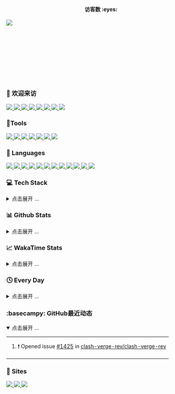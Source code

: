 <!-- 访客计数器 -->
<div>
  <h4 align="center">访客数 :eyes:</h4>
  <p align="center"><img src="https://count.getloli.com/get/@:jianxuanbing?theme=rule34" style="display: block; margin-left: auto; margin-right: auto; height: 160px" /></p>
</div>

### 🤗 欢迎来访

<div>
  <!-- 统计访问者数量 -->
  <a href="https://komarev.com/ghpvc/?username=jianxuanbing">
    <img src="https://komarev.com/ghpvc/?username=jianxuanbing" />
  </a>
  <a href="https://visitor-badge.laobi.icu/badge?page_id=jianxuanbing.jianxuanbing">
    <img src="https://visitor-badge.laobi.icu/badge?page_id=jianxuanbing.jianxuanbing" />
  </a>
  <!-- Email -->
  <a href="mailto:jianxuanhuo1@126.com">
    <img src="https://img.shields.io/badge/-jianxuanhuo1@126.com-c14438?style=flat&logo=Gmail&logoColor=white&link=mailto:jianxuanhuo1@126.com">
  </a>
  <!-- Stars -->
  <a href="https://img.shields.io/github/stars/jianxuanbing?color=fefb7b&logo=Undertale">
    <img src="https://img.shields.io/github/stars/jianxuanbing?color=fefb7b&logo=Undertale">
  </a>
  <a href="https://github.com/bing-framework/Bing.NetCore">
    <img src="https://img.shields.io/github/stars/bing-framework/Bing.NetCore?color=fefb7b">
  </a>
  <a href="https://github.com/jianxuanbing?tab=followers">
    <img src="https://img.shields.io/github/followers/jianxuanbing?color=27da6b&logo=Handshake">
  </a>
  <a href="https://www.jcebing.com">
    <img src="https://img.shields.io/badge/%E5%8D%9A%E5%AE%A2-%E7%8E%84%E5%86%B0%E5%B0%8F%E7%AA%9D-d7b1bf?logo=Blogger">
  </a>
  <a href="https://github.com/jianxuanbing/awesome-stars-jianxuanbing#readme">
    <img src="https://img.shields.io/badge/Awesome-MyStarList-c780fa?logo=Awesome-Lists">
  </a>
  <!-- <a href="">
    <img src="">
  </a> -->
</div>

### 🔨Tools

<div>
  <a href="https://www.jetbrains.com/zh-cn/idea/">
    <img src="https://img.shields.io/badge/IDEA-Java-fd6430?style=flat-square&logo=IntelliJ%20IDEA&labelColor=ffffff&logoColor=000000">
  </a>
  <a href="https://www.jetbrains.com/zh-cn/webstorm/">
    <img src="https://img.shields.io/badge/WebStorm-前端-07c3f2?style=flat-square&logo=WebStorm&labelColor=ffffff&logoColor=000000">
  </a>
  <a href="https://www.jetbrains.com/zh-cn/pyCharm/">
    <img src="https://img.shields.io/badge/PyCharm-Python-21d789?style=flat-square&logo=PyCharm&labelColor=ffffff&logoColor=000000">
  </a>
  <a href="https://code.visualstudio.com/">
    <img src="https://img.shields.io/badge/VsCode-编辑器-007ACC?style=flat-square&logo=Visual%20Studio%20Code&labelColor=ffffff&logoColor=007ACC">
  </a>
  <a href="https://www.google.com/chrome/">
    <img src="https://img.shields.io/badge/Chrome-谷歌-4285F4?style=flat-square&logo=Google%20Chrome&labelColor=ffffff&logoColor=4285F4">
  </a>
  <a href="https://www.microsoft.com/zh-cn/edge?form=MA13FJ">
    <img src="https://img.shields.io/badge/Edge-微软-0078D7?style=flat-square&logo=Microsoft%20Edge&labelColor=ffffff&logoColor=0078D7">
  </a>
  <a href="https://www.adobe.com/cn/products/photoshop.html">
    <img src="https://img.shields.io/badge/Photoshop-PS-31A8FF?style=flat-square&logo=Adobe%20Photoshop&labelColor=ffffff&logoColor=31A8FF">
  </a>
</div>

### 🧰 Languages

<div>
  <a href="">
    <img src="https://img.shields.io/badge/-CSharp-512bd4?style=flat-square&logo=csharp&logoColor=white">
  </a>
  <a href="">
    <img src="https://img.shields.io/badge/NET-6-512BD4?logo=dotnet&logoColor=white">
  </a>
  <a href="https://html.spec.whatwg.org/">
    <img src="https://img.shields.io/badge/-HTML5-E34F26?style=flat-square&logo=html5&logoColor=white">
  </a>
  <a href="https://www.w3.org/Style/CSS/">
    <img src="https://img.shields.io/badge/-CSS3-1572B6?style=flat-square&logo=css3&logoColor=white">
  </a>
  <a href="https://www.ecma-international.org/">
    <img src="https://img.shields.io/badge/-JavaScript-f7e018?style=flat-square&logo=javascript&logoColor=white">
  </a>
  <a href="https://git-scm.com/">
    <img src="https://img.shields.io/badge/-Git-f05032?style=flat-square&logo=git&logoColor=white">
  </a>
  <a href="https://www.php.net/">
    <img src="https://img.shields.io/badge/-PHP-777bb4?style=flat-square&logo=php&logoColor=ffffff">
  </a>
  <a href="https://www.mysql.com/">
    <img src="https://img.shields.io/badge/-MySQL-4479a1?style=flat-square&logo=mysql&logoColor=white">
  </a>
  <a href="https://www.oracle.com/cn/">
    <img src="https://img.shields.io/badge/Java-8-e0161a?logo=Java&logoColor=e0161a">
  </a>
  <a href="https://go.dev/">
    <img src="https://img.shields.io/badge/GO-1.14-00acd7?logo=Go&logoColor=00acd7">
  </a>
  <a href="https://www.python.org/">
    <img src="https://img.shields.io/badge/Python-3.11-326c9c?logo=Python&logoColor=326c9c">
  </a>
  <a href="https://www.docker.com/">
    <img src="https://img.shields.io/badge/-Docker-2496ED?style=flat-square&logo=docker&logoColor=ffffff">
  </a>
</div>

### 💻 Tech Stack
<details>
<summary>点击展开 ...</summary>

<div>
</div>

</details>

### 📊 Github Stats
<details>
<summary>点击展开 ...</summary>

<div align="center">
  <a href="https://github.com/jianxuanbing">
    <img height="165" src="https://github-readme-stats-git-masterorgs-github-readme-stats-team.vercel.app/api?username=jianxuanbing&include_orgs=true&hide_title=false&hide_border=true&show_icons=true&include_all_commits=true&line_height=20&bg_color=0,EC6C6C,FFD479,FFFC79,73FA79&theme=graywhite&locale=cn" />
  </a>
  <a href="https://github.com/jianxuanbing">
    <img height="165" src="https://github-readme-stats.vercel.app/api/top-langs/?username=jianxuanbing&hide_title=false&hide=c&hide_border=true&layout=compact&bg_color=0,73FA79,73FDFF,D783FF&theme=graywhite&locale=cn" />
  </a>

  <!-- <a href="https://github.com/jianxuanbing">
    <img height="165" src="https://github-readme-stats.vercel.app/api?username=jianxuanbing&include_orgs=true&hide_title=false&hide_border=true&show_icons=true&include_all_commits=true&line_height=21&bg_color=0,EC6C6C,FFD479,FFFC79,73FA79&theme=graywhite&locale=cn" />
  </a>
  <a href="https://github.com/jianxuanbing">
    <img height="165" src="https://github-readme-stats.vercel.app/api/top-langs/?username=jianxuanbing&hide_title=false&hide_border=true&layout=compact&bg_color=0,73FA79,73FDFF,D783FF&theme=graywhite&locale=cn" />
  </a> -->

  
</div>

<div align="center">
  <a href="https://github.com/jianxuanbing">
    <img src="https://github-profile-trophy.vercel.app/?username=jianxuanbing&margin-w=5&rank=SSS,SS,S,AAA,AA,A,B,C" />
  </a>
</div>

<div align="center">

  <!-- 贪吃蛇 -->
  ![snake](https://raw.githubusercontent.com/jianxuanbing/jianxuanbing/output/github-contribution-grid-snake.svg#gh-dark-mode-only)
  <!-- ![TOG](https://cdn.jsdelivr.net/gh/jianxuanbing/jianxuanbing@output/github-contribution-grid-snake.svg) -->

  <!-- 打字机 -->
  <a href="https://jcebing.com/">
	  <img src="https://readme-typing-svg.demolab.com?font=Hack+Code&pause=100&width=450&lines=console.log(%22Hello%2C%20World%22);别看啦!啥都没有！&center=true&size=22" alt="Typing SVG" />
  </a>

  [![github-active](./profile-3d-contrib/profile-night-rainbow.svg)](https://raw.githubusercontent.com/jianxuanbing/jianxuanbing/main/profile-3d-contrib/profile-night-rainbow.svg)
</div>


</details>

### 📈 WakaTime Stats

<details>
<summary>点击展开 ...</summary>

<img src="https://github-readme-stats.vercel.app/api/wakatime?username=@jianxuanbing&theme=light" alt="Wakaime Stats">

<!-- 最近30天每天写代码的时间分布 -->
<img src="https://wakatime.com/share/@jianxuanbing/6af3abc5-627e-4bf9-b354-31cfa823de7c.svg" alt="Wakaime Coding Activity">

<!-- 最近30天写代码的语言分布 -->
<img src="https://wakatime.com/share/@jianxuanbing/2e21e52e-2bda-427c-b1b1-23c90ac9d7c9.svg" alt="Wakaime Languages(Bar)">

</details>

### 🕓 Every Day

<details>
<summary>点击展开 ...</summary>

```text
摸鱼   🕓 168h0m ██████████████████████████ 100.0%
干活   🕓 0h0m   ░░░░░░░░░░░░░░░░░░░░░░░░░░ 0.00%
```

<!--START_SECTION:waka-->
**我是早起的 🐤** 

```text
🌞 早晨                     673 commits         ████░░░░░░░░░░░░░░░░░░░░░   15.42 % 
🌆 白天                     1644 commits        █████████░░░░░░░░░░░░░░░░   37.67 % 
🌃 傍晚                     1261 commits        ███████░░░░░░░░░░░░░░░░░░   28.90 % 
🌙 晚上                     786 commits         █████░░░░░░░░░░░░░░░░░░░░   18.01 % 
```
📅 **我最有效率是在 星期二** 

```text
星期一                      651 commits         ████░░░░░░░░░░░░░░░░░░░░░   14.92 % 
星期二                      904 commits         █████░░░░░░░░░░░░░░░░░░░░   20.71 % 
星期三                      853 commits         █████░░░░░░░░░░░░░░░░░░░░   19.55 % 
星期四                      644 commits         ████░░░░░░░░░░░░░░░░░░░░░   14.76 % 
星期五                      687 commits         ████░░░░░░░░░░░░░░░░░░░░░   15.74 % 
星期六                      288 commits         ██░░░░░░░░░░░░░░░░░░░░░░░   06.60 % 
星期日                      337 commits         ██░░░░░░░░░░░░░░░░░░░░░░░   07.72 % 
```


📊 **本周消耗时间** 

```text
💬 编程语言: 
JavaScript               2 hrs 27 mins       █████████░░░░░░░░░░░░░░░░   37.48 % 
C#                       1 hr 47 mins        ███████░░░░░░░░░░░░░░░░░░   27.45 % 
YAML                     1 hr 22 mins        █████░░░░░░░░░░░░░░░░░░░░   20.98 % 
Other                    50 mins             ███░░░░░░░░░░░░░░░░░░░░░░   12.72 % 
Text                     5 mins              ░░░░░░░░░░░░░░░░░░░░░░░░░   01.36 % 

🔥 编辑器: 
VS Code                  4 hrs 34 mins       █████████████████░░░░░░░░   69.75 % 
Visual Studio            1 hr 58 mins        ████████░░░░░░░░░░░░░░░░░   30.25 % 
```


<!--END_SECTION:waka-->

</details>

### :basecampy: GitHub最近动态

<details open>
<summary>点击展开 ...</summary>

<table align="center">
<tr>
<td valign="top">

<!--START_SECTION:activity-->
1. ❗ Opened issue [#1425](https://github.com/clash-verge-rev/clash-verge-rev/issues/1425) in [clash-verge-rev/clash-verge-rev](https://github.com/clash-verge-rev/clash-verge-rev)
<!--END_SECTION:activity-->

</td>
</tr>
</table>
</details>

### 📑 Sites

<div>
  <a href="https://www.bilibili.com/">
    <img src="https://img.shields.io/badge/Bilibili-哔哩哔哩-00A1D6?style=for-the-badge&logo=Bilibili&labelColor=ffffff">
  </a>
  <a href="https://github.com/">
    <img src="https://img.shields.io/badge/GitHub-gayhub-181717?style=for-the-badge&logo=GitHub&logoColor=181717&labelColor=ffffff">
  </a>
  <a href="https://www.zhihu.com/">
    <img src="https://img.shields.io/badge/知乎-懂的都懂-0084FF?style=for-the-badge&logo=ZhiHu&logoColor=0084FF&labelColor=ffffff">
  </a>
</div>

